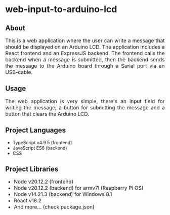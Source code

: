 <h1>web-input-to-arduino-lcd</h1>
<h2>About</h2>
<p style='font-size: 16px; text-align: justify; text-justify: inter-word;'>
  This is a web application where the user can write a message that should be displayed
  on an Arduino LCD. The application includes a React frontend and an ExpressJS backend.
  The frontend calls the backend when a message is submitted, then the backend sends the
  message to the Arduino board through a Serial port via an USB-cable.
</p>
<h2>Usage</h2>
<p style='font-size: 16px; text-align: justify; text-justify: inter-word;'>
  The web application is very simple, there's an input field for writing the message,
  a button for submitting the message and a button that clears the Arduino LCD.
</p>
<h2>Project Languages</h2>
<ul style='font-size 16px;'>
  <li>TypeScript v4.9.5 (frontend)</li>
  <li>JavaScript ES6 (backend)</li>
  <li>CSS</li>
</ul>
<h2>Project Libraries</h2>
<ul style='font-size: 16px;'>
  <li>Node v20.12.2 (frontend)</li>
  <li>Node v20.12.2 (backend) for armv7l (Raspberry Pi OS)</li>
  <li>Node v14.21.3 (backend) for Windows 8.1</li>
  <li>React v18.2</li>
  <li>And more... (check package.json)</li>
</ul>
